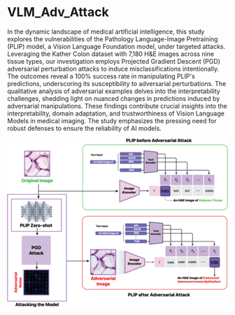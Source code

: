 # VLM_Adv_Attack

In the dynamic landscape of medical artificial intelligence, this study explores the vulnerabilities of the Pathology Language-Image Pretraining (PLIP) model, a Vision Language Foundation model, under targeted attacks. Leveraging the Kather Colon dataset with 7,180 H\&E images across nine tissue types, our investigation employs Projected Gradient Descent (PGD) adversarial perturbation attacks to induce misclassifications intentionally. The outcomes reveal a 100\% success rate in manipulating PLIP's predictions, underscoring its susceptibility to adversarial perturbations. The qualitative analysis of adversarial examples delves into the interpretability challenges, shedding light on nuanced changes in predictions induced by adversarial manipulations. These findings contribute crucial insights into the interpretability, domain adaptation, and trustworthiness of Vision Language Models in medical imaging. The study emphasizes the pressing need for robust defenses to ensure the reliability of AI models.

![alt text](https://github.com/jaiprakash1824/VLM_Adv_Attack/blob/main/images/Adv_VLM_Fig1.png?raw=true)
